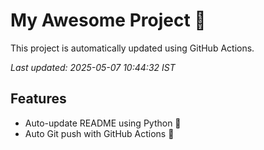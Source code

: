 # My Awesome Project 🚀

This project is automatically updated using GitHub Actions.

_Last updated: 2025-05-07 10:44:32 IST_

## Features
- Auto-update README using Python 🐍
- Auto Git push with GitHub Actions 🤖
